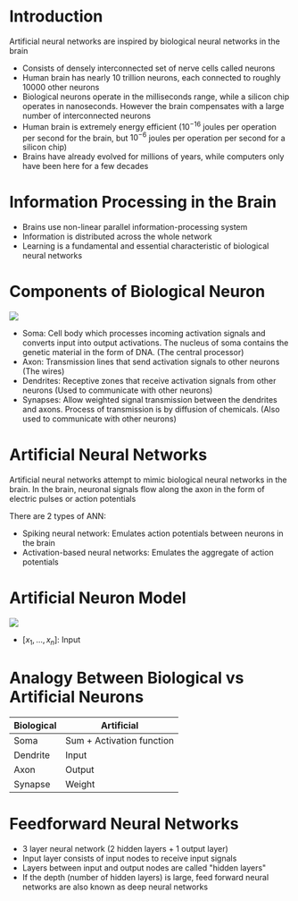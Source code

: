 # Introduction

Artificial neural networks are inspired by biological neural networks in the brain

- Consists of densely interconnected set of nerve cells called neurons
- Human brain has nearly 10 trillion neurons, each connected to roughly 10000 other neurons
- Biological neurons operate in the milliseconds range, while a silicon chip operates in nanoseconds. However the brain compensates with a large number of interconnected neurons
- Human brain is extremely energy efficient ($10^{-16}$ joules per operation per second for the brain, but $10^{-6}$ joules per operation per second for a silicon chip)
- Brains have already evolved for millions of years, while computers only have been here for a few decades

# Information Processing in the Brain

- Brains use non-linear parallel information-processing system
- Information is distributed across the whole network
- Learning is a fundamental and essential characteristic of biological neural networks

# Components of Biological Neuron

![](https://www.researchgate.net/publication/30480277/figure/fig1/AS:669468632023042@1536625168122/Structure-of-a-biological-neuron-Functionally-there-are-four-main-elements-1-a-soma.png)

- Soma: Cell body which processes incoming activation signals and converts input
  into output activations. The nucleus of soma contains the genetic material in the
  form of DNA. (The central processor)
- Axon: Transmission lines that send activation signals to other neurons (The wires)
- Dendrites: Receptive zones that receive activation signals from other neurons (Used to communicate with other neurons)
- Synapses: Allow weighted signal transmission between the dendrites and axons. Process of transmission is by diffusion of chemicals. (Also used to communicate with other neurons)

# Artificial Neural Networks

Artificial neural networks attempt to mimic biological neural networks in the brain. In the brain, neuronal signals flow along the axon in the form of electric pulses or action potentials

There are 2 types of ANN:

- Spiking neural network: Emulates action potentials between neurons in the brain
- Activation-based neural networks: Emulates the aggregate of action potentials

# Artificial Neuron Model

![](https://upload.wikimedia.org/wikipedia/commons/6/60/ArtificialNeuronModel_english.png)

- $[x_1, ..., x_n]$: Input

# Analogy Between Biological vs Artificial Neurons

| Biological | Artificial                |
| ---------- | ------------------------- |
| Soma       | Sum + Activation function |
| Dendrite   | Input                     |
| Axon       | Output                    |
| Synapse    | Weight                    |

# Feedforward Neural Networks

- 3 layer neural network (2 hidden layers + 1 output layer)
- Input layer consists of input nodes to receive input signals
- Layers between input and output nodes are called "hidden layers"
- If the depth (number of hidden layers) is large, feed forward neural networks are also known as deep neural networks
